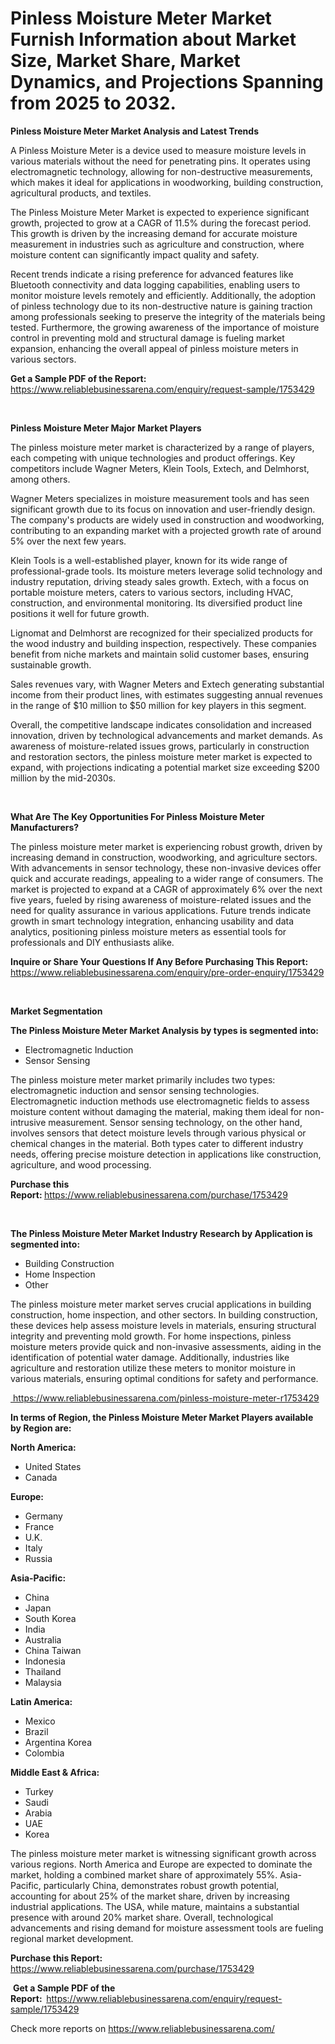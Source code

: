 <p><h1>Pinless Moisture Meter Market Furnish Information about Market Size, Market Share, Market Dynamics, and Projections Spanning from 2025 to 2032.</h1></p><p><strong>Pinless Moisture Meter Market Analysis and Latest Trends</strong></p>
<p><p>A Pinless Moisture Meter is a device used to measure moisture levels in various materials without the need for penetrating pins. It operates using electromagnetic technology, allowing for non-destructive measurements, which makes it ideal for applications in woodworking, building construction, agricultural products, and textiles. </p><p>The Pinless Moisture Meter Market is expected to experience significant growth, projected to grow at a CAGR of 11.5% during the forecast period. This growth is driven by the increasing demand for accurate moisture measurement in industries such as agriculture and construction, where moisture content can significantly impact quality and safety. </p><p>Recent trends indicate a rising preference for advanced features like Bluetooth connectivity and data logging capabilities, enabling users to monitor moisture levels remotely and efficiently. Additionally, the adoption of pinless technology due to its non-destructive nature is gaining traction among professionals seeking to preserve the integrity of the materials being tested. Furthermore, the growing awareness of the importance of moisture control in preventing mold and structural damage is fueling market expansion, enhancing the overall appeal of pinless moisture meters in various sectors.</p></p>
<p><strong>Get a Sample PDF of the Report:&nbsp;</strong> <a href="https://www.reliablebusinessarena.com/enquiry/request-sample/1753429?utm_campaign=1892&utm_medium=2&utm_source=Github&utm_content=ia&utm_term=10042025&utm_id=pinless-moisture-meter">https://www.reliablebusinessarena.com/enquiry/request-sample/1753429</a></p>
<p>&nbsp;</p>
<p><strong>Pinless Moisture Meter Major Market Players</strong></p>
<p><p>The pinless moisture meter market is characterized by a range of players, each competing with unique technologies and product offerings. Key competitors include Wagner Meters, Klein Tools, Extech, and Delmhorst, among others. </p><p>Wagner Meters specializes in moisture measurement tools and has seen significant growth due to its focus on innovation and user-friendly design. The company's products are widely used in construction and woodworking, contributing to an expanding market with a projected growth rate of around 5% over the next few years. </p><p>Klein Tools is a well-established player, known for its wide range of professional-grade tools. Its moisture meters leverage solid technology and industry reputation, driving steady sales growth. Extech, with a focus on portable moisture meters, caters to various sectors, including HVAC, construction, and environmental monitoring. Its diversified product line positions it well for future growth. </p><p>Lignomat and Delmhorst are recognized for their specialized products for the wood industry and building inspection, respectively. These companies benefit from niche markets and maintain solid customer bases, ensuring sustainable growth.</p><p>Sales revenues vary, with Wagner Meters and Extech generating substantial income from their product lines, with estimates suggesting annual revenues in the range of $10 million to $50 million for key players in this segment. </p><p>Overall, the competitive landscape indicates consolidation and increased innovation, driven by technological advancements and market demands. As awareness of moisture-related issues grows, particularly in construction and restoration sectors, the pinless moisture meter market is expected to expand, with projections indicating a potential market size exceeding $200 million by the mid-2030s.</p></p>
<p>&nbsp;</p>
<p><strong>What Are The Key Opportunities For Pinless Moisture Meter Manufacturers?</strong></p>
<p><p>The pinless moisture meter market is experiencing robust growth, driven by increasing demand in construction, woodworking, and agriculture sectors. With advancements in sensor technology, these non-invasive devices offer quick and accurate readings, appealing to a wider range of consumers. The market is projected to expand at a CAGR of approximately 6% over the next five years, fueled by rising awareness of moisture-related issues and the need for quality assurance in various applications. Future trends indicate growth in smart technology integration, enhancing usability and data analytics, positioning pinless moisture meters as essential tools for professionals and DIY enthusiasts alike.</p></p>
<p><strong>Inquire or Share Your Questions If Any Before Purchasing This Report:</strong> <a href="https://www.reliablebusinessarena.com/enquiry/pre-order-enquiry/1753429?utm_campaign=1892&utm_medium=2&utm_source=Github&utm_content=ia&utm_term=10042025&utm_id=pinless-moisture-meter">https://www.reliablebusinessarena.com/enquiry/pre-order-enquiry/1753429</a></p>
<p>&nbsp;</p>
<p><strong>Market Segmentation</strong></p>
<p><strong>The Pinless Moisture Meter Market Analysis by types is segmented into:</strong></p>
<p><ul><li>Electromagnetic Induction</li><li>Sensor Sensing</li></ul></p>
<p><p>The pinless moisture meter market primarily includes two types: electromagnetic induction and sensor sensing technologies. Electromagnetic induction methods use electromagnetic fields to assess moisture content without damaging the material, making them ideal for non-intrusive measurement. Sensor sensing technology, on the other hand, involves sensors that detect moisture levels through various physical or chemical changes in the material. Both types cater to different industry needs, offering precise moisture detection in applications like construction, agriculture, and wood processing.</p></p>
<p><strong>Purchase this Report:&nbsp;</strong><a href="https://www.reliablebusinessarena.com/purchase/1753429?utm_campaign=1892&utm_medium=2&utm_source=Github&utm_content=ia&utm_term=10042025&utm_id=pinless-moisture-meter">https://www.reliablebusinessarena.com/purchase/1753429</a></p>
<p>&nbsp;</p>
<p><strong>The Pinless Moisture Meter Market Industry Research by Application is segmented into:</strong></p>
<p><ul><li>Building Construction</li><li>Home Inspection</li><li>Other</li></ul></p>
<p><p>The pinless moisture meter market serves crucial applications in building construction, home inspection, and other sectors. In building construction, these devices help assess moisture levels in materials, ensuring structural integrity and preventing mold growth. For home inspections, pinless moisture meters provide quick and non-invasive assessments, aiding in the identification of potential water damage. Additionally, industries like agriculture and restoration utilize these meters to monitor moisture in various materials, ensuring optimal conditions for safety and performance.</p></p>
<p><a href="https://www.reliablebusinessarena.com/pinless-moisture-meter-r1753429?utm_campaign=1892&utm_medium=2&utm_source=Github&utm_content=ia&utm_term=10042025&utm_id=pinless-moisture-meter">&nbsp;https://www.reliablebusinessarena.com/pinless-moisture-meter-r1753429</a></p>
<p><strong>In terms of Region, the Pinless Moisture Meter Market Players available by Region are:</strong></p>
<p>
    <p> <strong> North America: </strong>
        <ul>
            <li>United States</li>
            <li>Canada</li>
        </ul>
        </p> 
    <p> <strong> Europe: </strong>
        <ul>
            <li>Germany</li>
            <li>France</li>
            <li>U.K.</li>
            <li>Italy</li>
            <li>Russia</li>
        </ul>
        </p> 
    <p> <strong> Asia-Pacific: </strong>
        <ul>
            <li>China</li>
            <li>Japan</li>
            <li>South Korea</li>
            <li>India</li>
            <li>Australia</li>
            <li>China Taiwan</li>
            <li>Indonesia</li>
            <li>Thailand</li>
            <li>Malaysia</li>
        </ul>
        </p> 
    <p> <strong> Latin America: </strong>
        <ul>
            <li>Mexico</li>
            <li>Brazil</li>
            <li>Argentina Korea</li>
            <li>Colombia</li>
        </ul>
        </p> 
    <p> <strong> Middle East & Africa: </strong>
        <ul>
            <li>Turkey</li>
            <li>Saudi</li>
            <li>Arabia</li>
            <li>UAE</li>
            <li>Korea</li>
        </ul>
    </p>
    </p>
<p><p>The pinless moisture meter market is witnessing significant growth across various regions. North America and Europe are expected to dominate the market, holding a combined market share of approximately 55%. Asia-Pacific, particularly China, demonstrates robust growth potential, accounting for about 25% of the market share, driven by increasing industrial applications. The USA, while mature, maintains a substantial presence with around 20% market share. Overall, technological advancements and rising demand for moisture assessment tools are fueling regional market development.</p></p>
<p><strong>Purchase this Report: </strong><a href="https://www.reliablebusinessarena.com/purchase/1753429?utm_campaign=1892&utm_medium=2&utm_source=Github&utm_content=ia&utm_term=10042025&utm_id=pinless-moisture-meter">https://www.reliablebusinessarena.com/purchase/1753429</a></p>
<p>&nbsp;<strong>Get a Sample PDF of the Report:&nbsp;&nbsp;</strong><a href="https://www.reliablebusinessarena.com/enquiry/request-sample/1753429?utm_campaign=1892&utm_medium=2&utm_source=Github&utm_content=ia&utm_term=10042025&utm_id=pinless-moisture-meter">https://www.reliablebusinessarena.com/enquiry/request-sample/1753429</a></p>
<p><strong></strong></p>
<p>Check more reports on <a href="https://www.reliablebusinessarena.com/?utm_campaign=1892&utm_medium=2&utm_source=Github&utm_content=ia&utm_term=10042025&utm_id=pinless-moisture-meter">https://www.reliablebusinessarena.com/</a></p>